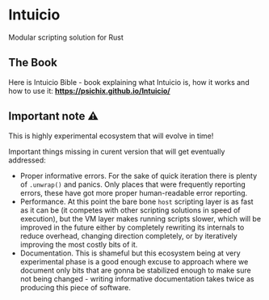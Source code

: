 # Intuicio
Modular scripting solution for Rust

## The Book
Here is Intuicio Bible - book explaining what Intuicio is, how it works and
how to use it: **https://psichix.github.io/Intuicio/**

## Important note ⚠
This is highly experimental ecosystem that will evolve in time!

Important things missing in curent version that will get eventually addressed:
- Proper informative errors.
  For the sake of quick iteration there is plenty of `.unwrap()` and panics.
  Only places that were frequently reporting errors, these have got more proper
  human-readable error reporting.
- Performance.
  At this point the bare bone `host` scripting layer is as fast as it can be
  (it competes with other scripting solutions in speed of execution), but the
  VM layer makes running scripts slower, which will be improved in the future
  either by completely rewriting its internals to reduce overhead, changing
  direction completely, or by iteratively improving the most costly bits of it.
- Documentation.
  This is shameful but this ecosystem being at very experimental phase is a
  good enough excuse to approach where we document only bits that are gonna be
  stabilized enough to make sure not being changed - writing informative
  documentation takes twice as producing this piece of software.